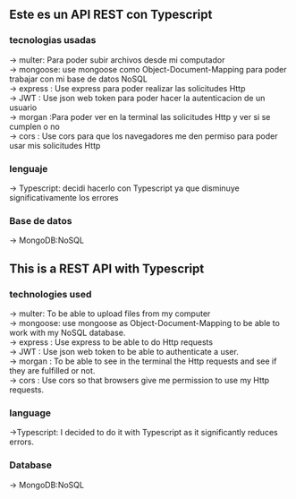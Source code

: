 ## Este es un API REST con Typescript 

### tecnologias usadas
→ multer: Para poder subir archivos desde mi computador </br>
→ mongoose: use mongoose como Object-Document-Mapping para poder trabajar con mi base de datos NoSQL </br>
→ express : Use express para poder realizar las solicitudes Http  </br>
→ JWT : Use json web token para poder hacer la autenticacion de un usuario  </br>
→ morgan :Para poder ver en la terminal las  solicitudes Http y ver si se cumplen o no  </br>
→ cors : Use cors para que los navegadores me den permiso para poder usar mis solicitudes Http </br>
### lenguaje 
→ Typescript: decidi hacerlo con Typescript ya que disminuye significativamente los errores 
### Base de datos
→ MongoDB:NoSQL

## This is a REST API with Typescript 

### technologies used
→ multer: To be able to upload files from my computer </br>
→ mongoose: use mongoose as Object-Document-Mapping to be able to work with my NoSQL database.</br> 
→ express : Use express to be able to do Http requests </br>
→ JWT : Use json web token to be able to authenticate a user.  </br>
→ morgan : To be able to see in the terminal the Http requests and see if they are fulfilled or not. </br>
→ cors : Use cors so that browsers give me permission to use my Http requests. </br>
###  language 
→Typescript: I decided to do it with Typescript as it significantly reduces errors. 
###  Database
→ MongoDB:NoSQL

